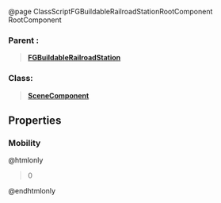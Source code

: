 @page ClassScriptFGBuildableRailroadStationRootComponent RootComponent
### Parent :
<b><a href="_class_script_f_g_buildable_railroad_station.html"><blockquote>FGBuildableRailroadStation</blockquote></a></b>
### Class:
<b><a href="_class_script_scene_component.html"><blockquote>SceneComponent</blockquote></a></b>
## Properties
### Mobility
@htmlonly
<blockquote>0</blockquote>
@endhtmlonly

